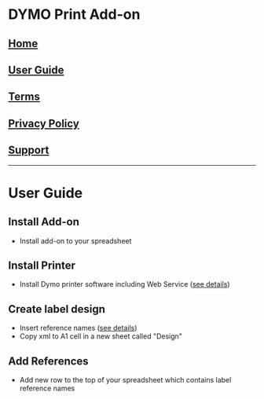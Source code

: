 # DYMO Print Add-on

## [Home](https://szzsa.github.io/dymo-print)
## [User Guide](https://szzsa.github.io/dymo-print/guide)
## [Terms](https://szzsa.github.io/dymo-print/terms)
## [Privacy Policy](https://szzsa.github.io/dymo-print/privacy)
## [Support](https://szzsa.github.io/dymo-print/support)
______________________________________
# User Guide
## Install Add-on
- Install add-on to your spreadsheet
## Install Printer
- Install Dymo printer software including Web Service
([see details](https://developers.dymo.com/2016/08/08/dymo-label-web-service-faq))
## Create label design
- Insert reference names
([see details](http://download.dymo.com/UserManuals/DYMOLabelv8UserGuide.pdf))
- Copy xml to A1 cell in a new sheet called "Design"
## Add References
- Add new row to the top of your spreadsheet which contains label reference names
